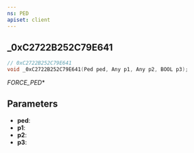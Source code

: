 ```yaml
---
ns: PED
apiset: client
---
```

## _0xC2722B252C79E641

```c
// 0xC2722B252C79E641
void _0xC2722B252C79E641(Ped ped, Any p1, Any p2, BOOL p3);
```

_FORCE_PED_*

## Parameters
* **ped**:
* **p1**:
* **p2**:
* **p3**: